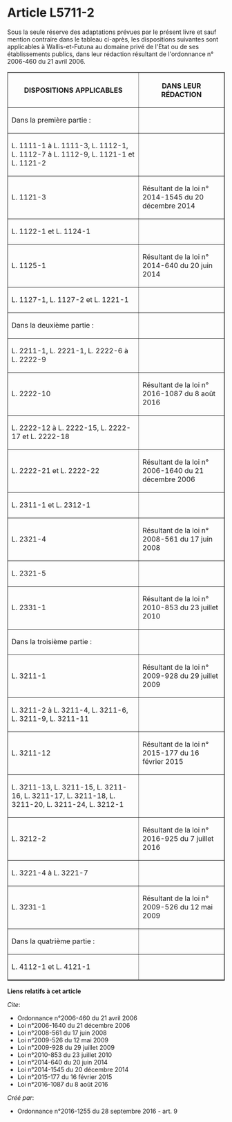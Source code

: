 # Article L5711-2

Sous la seule réserve des adaptations prévues par le présent livre et sauf mention contraire dans le tableau ci-après, les
dispositions suivantes sont applicables à Wallis-et-Futuna au domaine privé de l'Etat ou de ses établissements publics, dans
leur rédaction résultant de l'ordonnance n° 2006-460 du 21 avril 2006. 

<table border="1">
  <tbody>
    <tr>
      <th>

DISPOSITIONS APPLICABLES 

</th>
      <th>

DANS LEUR RÉDACTION 

</th>
    </tr>
    <tr>
      <td align="left">

Dans la première partie : 

</td>
      <td align="left">
    </td></tr>
    <tr>
      <td>

L. 1111-1 à L. 1111-3, L. 1112-1, L. 1112-7 à L. 1112-9, L. 1121-1 et L. 1121-2 

</td>
      <td align="left">
    </td></tr>
    <tr>
      <td>

L. 1121-3 

</td>
      <td>

Résultant de la loi n° 2014-1545 du 20 décembre 2014 

</td>
    </tr>
    <tr>
      <td>

L. 1122-1 et L. 1124-1 

</td>
      <td align="left">
    </td></tr>
    <tr>
      <td>

L. 1125-1 

</td>
      <td>

Résultant de la loi n° 2014-640 du 20 juin 2014 

</td>
    </tr>
    <tr>
      <td>

L. 1127-1, L. 1127-2 et L. 1221-1 

</td>
      <td align="left">
    </td></tr>
    <tr>
      <td align="left">

Dans la deuxième partie : 

</td>
      <td align="left">
    </td></tr>
    <tr>
      <td>

L. 2211-1, L. 2221-1, L. 2222-6 à L. 2222-9 

</td>
      <td align="left">
    </td></tr>
    <tr>
      <td>

L. 2222-10 

</td>
      <td>

Résultant de la loi n° 2016-1087 du 8 août 2016 

</td>
    </tr>
    <tr>
      <td>

L. 2222-12 à L. 2222-15, L. 2222-17 et L. 2222-18 

</td>
      <td align="left">
    </td></tr>
    <tr>
      <td>

L. 2222-21 et L. 2222-22 

</td>
      <td>

Résultant de la loi n° 2006-1640 du 21 décembre 2006 

</td>
    </tr>
    <tr>
      <td>

L. 2311-1 et L. 2312-1 

</td>
      <td align="left">
    </td></tr>
    <tr>
      <td>

L. 2321-4 

</td>
      <td>

Résultant de la loi n° 2008-561 du 17 juin 2008 

</td>
    </tr>
    <tr>
      <td>

L. 2321-5 

</td>
      <td align="left">
    </td></tr>
    <tr>
      <td>

L. 2331-1 

</td>
      <td>

Résultant de la loi n° 2010-853 du 23 juillet 2010 

</td>
    </tr>
    <tr>
      <td align="left">

Dans la troisième partie : 

</td>
      <td align="left">
    </td></tr>
    <tr>
      <td>

L. 3211-1 

</td>
      <td>

Résultant de la loi n° 2009-928 du 29 juillet 2009 

</td>
    </tr>
    <tr>
      <td>

L. 3211-2 à L. 3211-4, L. 3211-6, L. 3211-9, L. 3211-11 

</td>
      <td align="left">
    </td></tr>
    <tr>
      <td>

L. 3211-12 

</td>
      <td>

Résultant de la loi n° 2015-177 du 16 février 2015 

</td>
    </tr>
    <tr>
      <td>

L. 3211-13, L. 3211-15, L. 3211-16, L. 3211-17, L. 3211-18, L. 3211-20, L. 3211-24, L. 3212-1 

</td>
      <td align="left">
    </td></tr>
    <tr>
      <td>

L. 3212-2 

</td>
      <td>

Résultant de la loi n° 2016-925 du 7 juillet 2016 

</td>
    </tr>
    <tr>
      <td>

L. 3221-4 à L. 3221-7 

</td>
      <td align="left">
    </td></tr>
    <tr>
      <td>

L. 3231-1 

</td>
      <td>

Résultant de la loi n° 2009-526 du 12 mai 2009 

</td>
    </tr>
    <tr>
      <td align="left">

Dans la quatrième partie : 

</td>
      <td align="left">
    </td></tr>
    <tr>
      <td>

L. 4112-1 et L. 4121-1 

</td>
      <td align="left">
    </td></tr>
  </tbody>
</table>

**Liens relatifs à cet article**

_Cite_:

  - Ordonnance n°2006-460 du 21 avril 2006
  - Loi n°2006-1640 du 21 décembre 2006
  - Loi n°2008-561 du 17 juin 2008
  - Loi n°2009-526 du 12 mai 2009
  - Loi n°2009-928 du 29 juillet 2009
  - Loi n°2010-853 du 23 juillet 2010
  - Loi n°2014-640 du 20 juin 2014
  - Loi n°2014-1545 du 20 décembre 2014
  - Loi n°2015-177 du 16 février 2015
  - Loi n°2016-1087 du 8 août 2016

_Créé par_:

  - Ordonnance n°2016-1255 du 28 septembre 2016 - art. 9
